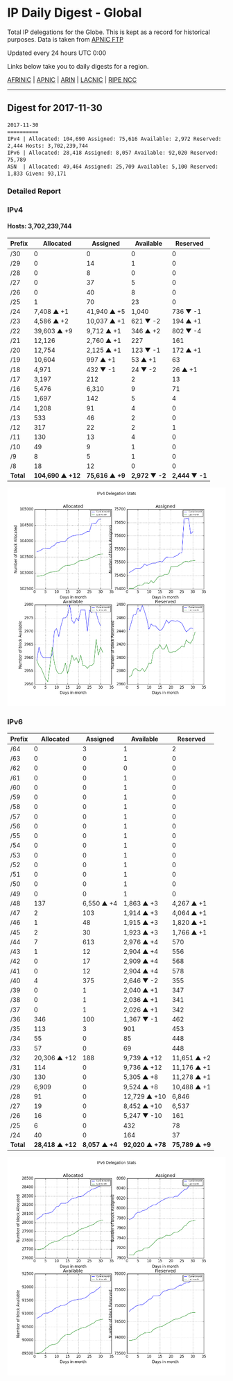 # IP Daily Digest - Global

Total IP delegations for the Globe. This is kept as a record for historical purposes. Data is taken from [APNIC FTP](https://ftp.apnic.net/)

Updated every 24 hours UTC 0:00

Links below take you to daily digests for a region.

[AFRINIC](./archives/AFRINIC/) | [APNIC](./archives/APNIC/) | [ARIN](./archives/ARIN/) | [LACNIC](./archives/LACNIC/) | [RIPE NCC](./archives/RIPE_NCC/)

---

## Digest for 2017-11-30
```
2017-11-30
==========
IPv4 | Allocated: 104,690 Assigned: 75,616 Available: 2,972 Reserved: 2,444 Hosts: 3,702,239,744
IPv6 | Allocated: 28,418 Assigned: 8,057 Available: 92,020 Reserved: 75,789
ASN  | Allocated: 49,464 Assigned: 25,709 Available: 5,100 Reserved: 1,833 Given: 93,171
```

### Detailed Report

### IPv4

#### Hosts: **3,702,239,744**

| Prefix | Allocated | Assigned | Available | Reserved |
| ----- | ----- | ----- | ----- | ----- |
| /30 | 0 | 0 | 0 | 0 |
| /29 | 0 | 14 | 1 | 0 |
| /28 | 0 | 8 | 0 | 0 |
| /27 | 0 | 37 | 5 | 0 |
| /26 | 0 | 40 | 8 | 0 |
| /25 | 1 | 70 | 23 | 0 |
| /24 | 7,408 ▲ +1 | 41,940 ▲ +5 | 1,040 | 736 ▼ -1 |
| /23 | 4,586 ▲ +2 | 10,037 ▲ +1 | 621 ▼ -2 | 194 ▲ +1 |
| /22 | 39,603 ▲ +9 | 9,712 ▲ +1 | 346 ▲ +2 | 802 ▼ -4 |
| /21 | 12,126 | 2,760 ▲ +1 | 227 | 161 |
| /20 | 12,754 | 2,125 ▲ +1 | 123 ▼ -1 | 172 ▲ +1 |
| /19 | 10,604 | 997 ▲ +1 | 53 ▲ +1 | 63 |
| /18 | 4,971 | 432 ▼ -1 | 24 ▼ -2 | 26 ▲ +1 |
| /17 | 3,197 | 212 | 2 | 13 |
| /16 | 5,476 | 6,310 | 9 | 71 |
| /15 | 1,697 | 142 | 5 | 4 |
| /14 | 1,208 | 91 | 4 | 0 |
| /13 | 533 | 46 | 2 | 0 |
| /12 | 317 | 22 | 2 | 1 |
| /11 | 130 | 13 | 4 | 0 |
| /10 | 49 | 9 | 1 | 0 |
| /9 | 8 | 5 | 1 | 0 |
| /8 | 18 | 12 | 0 | 0 |
| **Total** | **104,690 ▲ +12** | **75,616 ▲ +9** | **2,972 ▼ -2** | **2,444 ▼ -1** |

![ipv4-stats](ipv4-figure.png)

### IPv6

| Prefix | Allocated | Assigned | Available | Reserved |
| ----- | ----- | ----- | ----- | ----- |
| /64 | 0 | 3 | 1 | 2 |
| /63 | 0 | 0 | 1 | 0 |
| /62 | 0 | 0 | 0 | 0 |
| /61 | 0 | 0 | 1 | 0 |
| /60 | 0 | 0 | 1 | 0 |
| /59 | 0 | 0 | 1 | 0 |
| /58 | 0 | 0 | 1 | 0 |
| /57 | 0 | 0 | 1 | 0 |
| /56 | 0 | 0 | 1 | 0 |
| /55 | 0 | 0 | 1 | 0 |
| /54 | 0 | 0 | 1 | 0 |
| /53 | 0 | 0 | 1 | 0 |
| /52 | 0 | 0 | 1 | 0 |
| /51 | 0 | 0 | 1 | 0 |
| /50 | 0 | 0 | 1 | 0 |
| /49 | 0 | 0 | 1 | 0 |
| /48 | 137 | 6,550 ▲ +4 | 1,863 ▲ +3 | 4,267 ▲ +1 |
| /47 | 2 | 103 | 1,914 ▲ +3 | 4,064 ▲ +1 |
| /46 | 1 | 48 | 1,915 ▲ +3 | 1,820 ▲ +1 |
| /45 | 2 | 30 | 1,923 ▲ +3 | 1,766 ▲ +1 |
| /44 | 7 | 613 | 2,976 ▲ +4 | 570 |
| /43 | 1 | 12 | 2,904 ▲ +4 | 556 |
| /42 | 0 | 17 | 2,909 ▲ +4 | 568 |
| /41 | 0 | 12 | 2,904 ▲ +4 | 578 |
| /40 | 4 | 375 | 2,646 ▼ -2 | 355 |
| /39 | 0 | 1 | 2,040 ▲ +1 | 347 |
| /38 | 0 | 1 | 2,036 ▲ +1 | 341 |
| /37 | 0 | 1 | 2,026 ▲ +1 | 342 |
| /36 | 346 | 100 | 1,367 ▼ -1 | 462 |
| /35 | 113 | 3 | 901 | 453 |
| /34 | 55 | 0 | 85 | 448 |
| /33 | 57 | 0 | 69 | 448 |
| /32 | 20,306 ▲ +12 | 188 | 9,739 ▲ +12 | 11,651 ▲ +2 |
| /31 | 114 | 0 | 9,736 ▲ +12 | 11,176 ▲ +1 |
| /30 | 130 | 0 | 5,305 ▲ +8 | 11,278 ▲ +1 |
| /29 | 6,909 | 0 | 9,524 ▲ +8 | 10,488 ▲ +1 |
| /28 | 91 | 0 | 12,729 ▲ +10 | 6,846 |
| /27 | 19 | 0 | 8,452 ▲ +10 | 6,537 |
| /26 | 16 | 0 | 5,247 ▼ -10 | 161 |
| /25 | 6 | 0 | 432 | 78 |
| /24 | 40 | 0 | 164 | 37 |
| **Total** | **28,418 ▲ +12** | **8,057 ▲ +4** | **92,020 ▲ +78** | **75,789 ▲ +9** |

![ipv6-stats](ipv6-figure.png)